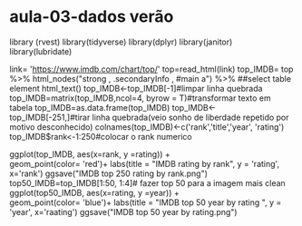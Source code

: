 # aula-03-dados verão
library (rvest)
library(tidyverse)
library(dplyr)
library(janitor)
library(lubridate)

link= 'https://www.imdb.com/chart/top/'
 top=read_html(link)
  top_IMDB= top %>%
  html_nodes("strong , .secondaryInfo , #main a") %>% 
     ##select table element
    html_text()
  top_IMDB<-top_IMDB[-1]#limpar linha quebrada
  top_IMDB=matrix(top_IMDB,ncol=4, byrow = T)#transformar texto em tabela
   top_IMDB=as.data.frame(top_IMDB)
  top_IMDB<-top_IMDB[-251,]#tirar linha quebrada(veio sonho de liberdade repetido por motivo desconhecido)
colnames(top_IMDB)<-c('rank','title','year', 'rating')   
   top_IMDB$rank<-1:250#colocar o rank numerico
   
   ggplot(top_IMDB, 
          aes(x=rank, y =rating)) +  
     geom_point(color= 'red')+
     labs(title = "IMDB rating by rank", y = 'rating', x='rank')
   ggsave("IMDB top 250 rating by rank.png")
   top50_IMDB=top_IMDB[1:50, 1:4]# fazer top 50 para a imagem mais clean
   ggplot(top50_IMDB, 
          aes(x=rating, y =year)) +  
     geom_point(color= 'blue')+
     labs(title = "IMDB top 50 year by rating ", y = 'year', x='raating')
   ggsave("IMDB top 50 year by rating.png")
